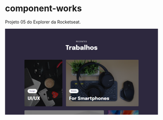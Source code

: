 # component-works
Projeto 05 do Explorer da Rocketseat.

![componenet-works](https://github.com/madalena-rocha/component-works/blob/main/assets/component-works.png)

